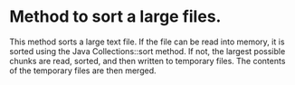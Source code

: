# Method to sort a large files.

This method sorts a large text file.  If the file can be read into memory,
it is sorted using the Java Collections::sort method.  If not, the largest
possible chunks are read, sorted, and then written to temporary files. The
contents of the temporary files are then merged.
